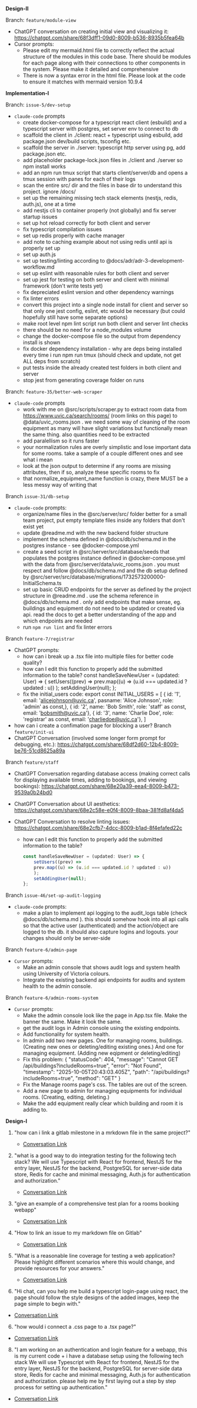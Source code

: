 **Design-II**

Branch: `feature/module-view`
- ChatGPT conversation on creating initial view and visualizing it: https://chatgpt.com/share/68f3dff1-09d0-8009-b536-8935b5fea64b
- Cursor prompts:
  - Please edit my mermaid.html file to correctly reflect the actual structure of the modules in this code base. There should be modules for each page along with their connections to other components in the system. Please make it detailed and comprehensive
  - There is now a syntax error in the html file. Please look at the code to ensure it matches with mermaid version 10.9.4


**Implementation-I**

Branch: `issue-5/dev-setup`

- `claude-code` prompts
  - create docker-compose for a typescript react client (esbuild) and a typescript server with postgres, set server env to connect to db
  - scaffold the client in ./client: react + typescript using esbuild, add package.json dev/build scripts, tsconfig etc.
  - scaffold the server in ./server: typescript http server using pg, add package.json etc.
  - add placeholder package-lock.json files in ./client and ./server so npm install works
  - add an npm run tmux script that starts client/server/db and opens a tmux session with panes for each of their logs
  - scan the entire src/ dir and the files in base dir to understand this project. ignore /docs/
  - set up the remaining missing tech stack elements (nestjs, redis, auth.js), one at a time
  - add nestjs cli to container properly (not globally) and fix server startup issues
  - set up hot reload correctly for both client and server
  - fix typescript compilation issues
  - set up redis properly with cache manager
  - add note to caching example about not using redis until api is properly set up
  - set up auth.js
  - set up testing/linting according to @docs/adr/adr-3-development-workflow.md
  - set up eslint with reasonable rules for both client and server
  - set up jest for testing on both server and client with minimal framework (don't write tests yet)
  - fix depreciated eslint version and other dependency warnings
  - fix linter errors
  - convert this project into a single node install for client and server so that only one jest config, eslint, etc would be necessary (but could hopefully still have some separate options)
  - make root level npm lint script run both client and server lint checks
  - there should be no need for a node_modules volume
  - change the docker-compose file so the output from dependency install is shown
  - fix docker dependency installation - why are deps being installed every time i run npm run tmux (should check and update, not get ALL deps from scratch)
  - put tests inside the already created test folders in both client and server
  - stop jest from generating coverage folder on runs

Branch: `feature-35/better-web-scraper`

- `claude-code` prompts
  - work with me on @src/scripts/scraper.py to extract room data from https://www.uvic.ca/search/rooms/ (room links on this page) to @data/uvic_rooms.json . we need some way of cleaning of the room equipment as many will have slight variations but functionally mean the same thing. also quantities need to be extracted
  - add paralellism so it runs faster
  - your normalization rules are overly simplistic and lose important data for some rooms. take a sample of a couple different ones and see what i mean
  - look at the json output to determine if any rooms are missing attributes, then if so, analyze these specific rooms to fix
  - that normalize_equipment_name function is crazy, there MUST be a less messy way of writing that

Branch `issue-31/db-setup`

- `claude-code` prompts:
  - organize/name files in the @src/server/src/ folder better for a small team project, put empty template files inside any folders that don't exist yet
  - update @readme.md with the new backend folder structure
  - implement the schema defined in @docs/db/schema.md in the postgres instance - see @docker-compose.yml
  - create a seed script in @src/server/src/database/seeds that populates the postgres instance defined in @docker-compose.yml with the data from @src/server/data/uvic_rooms.json . you must respect and follow @docs/db/schema.md and the db setup defined by @src/server/src/database/migrations/1732573200000-InitialSchema.ts
  - set up basic CRUD endpoints for the server as defined by the project structure in @readme.md . use the schema reference in @docs/db/schema.md . only add endpoints that make sense, eg. buildings and equipment do not need to be updated or created via api. read the docs to get a better understanding of the app and which endpoints are needed
  - run `npm run lint` and fix linter errors

Branch `feature-7/registrar`

- ChatGPT prompts:
    - how can i break up a .tsx file into multiple files for better code quality?
    - how can I edit this function to properly add the submitted information to the table? const handleSaveNewUser = (updated: User) => {
    setUsers((prev) =>
      prev.map((u) => (u.id === updated.id ? updated : u))
    );
    setAddingUser(null);
  };
  - fix the initial_users code: export const INITIAL_USERS = [
  { id: '1',  email: 'alicejohnson@uvic.ca', pasname: 'Alice Johnson', role: 'admin' as const,},
  { id: '2', name: 'Bob Smith', role: 'staff' as const, email: 'bobsmith@uvic.ca'},
  { id: '3', name: 'Charlie Doe', role: 'registrar' as const, email: 'charliedoe@uvic.ca'},
]
- how can i create a confimation page for blocking a user?
Branch `feature/init-ui`
- ChatGPT Conversation (involved some longer form prompt for debugging, etc.): 
  https://chatgpt.com/share/68df2d60-12b4-8009-be76-51cd8625a89a

Branch `feature/staff`
- ChatGPT Conversation regarding database access (making correct calls for displaying available
  times, adding to bookings, and viewing bookings):
  https://chatgpt.com/share/68e20a39-eea4-8009-b473-9539a0b24bd0

- ChatGPT Conversation about UI aesthetics:
  https://chatgpt.com/share/68e2c58e-e0f4-8009-8baa-381fd8af4da5

- ChatGPT Conversation to resolve linting issues:
  https://chatgpt.com/share/68e2cfb7-4dcc-8009-b1ad-8f4efafed22c
    - how can I edit this function to properly add the submitted information to the table? 
        ```js
        const handleSaveNewUser = (updated: User) => {
            setUsers((prev) =>
            prev.map((u) => (u.id === updated.id ? updated : u))
            );
            setAddingUser(null);
        };
        ```

Branch `issue-46/set-up-audit-logging`

- `claude-code` prompts:
  - make a plan to implement api logging to the audit_logs table (check @docs/db/schema.md ). this should somehow hook into all api calls so that the active user (authenticated) and the action/object are logged to the db. it should also capture logins and logouts. your changes should only be server-side

Branch `feature-6/admin-page`

- `Cursor` prompts:
  - Make an admin console that shows audit logs and system health using University of Victoria colours.
  - Integrate the existing backend api endpoints for audits and system health to the admin console.

Branch `feature-6/admin-rooms-system`

- `Cursor` prompts:
  - Make the admin console look like the page in App.tsx file. Make the banner the same. Make it look the same.
  - get the audit logs in Admin console using the existing endpoints.
  - Add functionality for system health.
  - In admin add two new pages. One for managing rooms, buildings. (Creating new ones or deleting/editing existing ones.) And one for managing equipment. (Adding new eqipment or deleting/editing)
  - Fix this problem: {
    "statusCode": 404,
    "message": "Cannot GET /api/buildings?includeRooms=true",
    "error": "Not Found",
    "timestamp": "2025-10-05T20:43:03.405Z",
    "path": "/api/buildings?includeRooms=true",
    "method": "GET"
    }
  - Fix the Manage rooms page's css. The tables are out of the screen.
  - Add a new page to admin for managing equipments for individual rooms. (Creating, editing, deleting.)
  - Make the add equipment really clear which building and room it is adding to.

**Design-I**

1. "how can i link a gitlab milestone in a mrkdown file in the same project?"

   - [Conversation Link](https://chatgpt.com/share/68cd9407-72f0-800a-a606-495ba3c74f99)

2. "what is a good way to do integration testing for the following tech stack? We will use Typescript with React for frontend, NestJS for the entry layer, NestJS for the backend, PostgreSQL for server-side data store, Redis for cache and minimal messaging, Auth.js for authentication and authorization."
   - [Conversation Link](https://chatgpt.com/c/68cdc58f-94a8-8330-93b6-320b7cdaebac)
3. "give an example of a comprehensive test plan for a rooms booking webapp"

   - [Conversation Link](https://chatgpt.com/c/68cdcbfc-251c-8331-8be5-f4a2b9f3a482)

4. "How to link an issue to my markdown file on Gitlab"

   - [Conversation Link](https://chatgpt.com/share/68cdc678-112c-8009-9e49-3f5656ba05e1)

5. "What is a reasonable line coverage for testing a web application? Please highlight different scenarios where this would change, and provide resources for your answers."
   - [Conversation Link](https://chatgpt.com/share/68cf0022-738c-8009-b330-63ceaf29bb04)
6. "Hi chat, can you help me build a typescript login-page using react, the page should follow the style designs of the added images, keep the page simple to begin with."

- [Conversation Link](https://chatgpt.com/c/68d83f87-bd80-8326-9e95-5cd02279058e)

6.  "how would i connect a .css page to a .tsx page?"

- [Conversation Link](https://chatgpt.com/c/68dac82b-a650-8333-9ea7-a0c8c5f6e88c)

8. "I am working on an authentication and login feature for a webapp, this is my current code + i have a database setup using the following tech stack We will use Typescript with React for frontend, NestJS for the entry layer, NestJS for the backend, PostgreSQL for server-side data store, Redis for cache and minimal messaging, Auth.js for authentication and authorization. please help me by first laying out a step by step process for setting up authentication."

- [Conversation Link](https://chatgpt.com/c/68e06ed2-b4e0-8325-989c-e928475cd206)